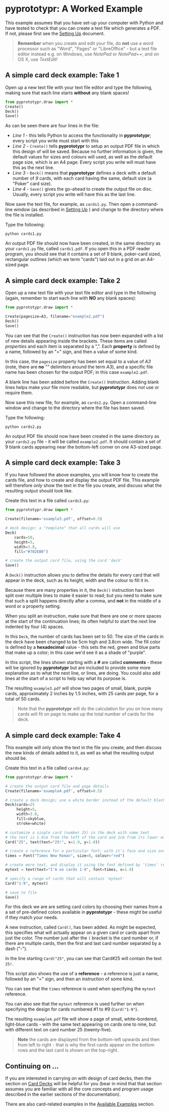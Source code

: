 # pyprototypr: A Worked Example

This example assumes that you have set-up your computer with Python and have
tested to check that you can create a test file which generates a PDF. If not,
please first see the [Setting Up](setting_up.md) document.

> **Remember** when you create and edit your file, do **not** use a word processor
> such as "Word", "Pages" or "LibreOffice" - but a text file editor instead e.g.
> on Windows, use *NotePad* or *NotePad++*; and on OS X, use *TextEdit*!


## A simple card deck example: Take 1

Open up a new text file with your text file editor and type the following, making
sure that each line starts **without** any blank spaces!
```python
from pyprototypr.draw import *
Create()
Deck()
Save()
```

As can be seen there are four lines in the file:

*  *Line 1* - this tells Python to access the functionality in **pyprototypr**;
   every script you write must start with this
*  *Line 2* - `Create()` tells **pyprototypr**  to setup an output PDF file in
   which this design of will be saved.  Because no further information is given,
   the default values for sizes and colours will used, as well as the default page
   size, which is an A4 page. Every script you write will must have this as the next
   line.
*  *Line 3* - `Deck()` means that **pyprototypr** defines a deck with a default number
   of *9* cards, with each card having the same, default size (a "Poker" card size).
*  *Line 4* - `Save()` gives the go-ahead to create the output file on disc. Usually,
   every script you write will have this as the last line.

Now save the text file, for example, as `cards1.py`.  Then open a command-line
window (as described in [Setting Up](setting_up.md) ) and change to the
directory where the file is installed.

Type the following:
```
python cards1.py
```

An output PDF file should now have been created, in the same directory as your
`cards1.py` file, called `cards1.pdf`. If you open this in a PDF
reader program, you should see that it contains a set of 9 blank, poker-card
sized, rectangular outlines (which we term "cards") laid out in a grid
on an A4-sized page.


## A simple card deck example: Take 2

Open up a new text file with your text file editor and type in the following (again,
remember to start each line with **NO** any blank spaces):

```python
from pyprototypr.draw import *

Create(pagesize=A3, filename="example2.pdf")
Deck()
Save()
```

You can see that the `Create()` instruction has now been expanded with a list of
new details appearing inside the brackets. These items are called *properties*
and each item is separated by a ",".  Each **property** is defined by a name,
followed by an "=" sign, and then a value of some kind.

In this case, the `pagesize` property has been set equal to a value of *A3*
(note, there are **no** *""* delimiters around the term *A3*), and a specific
file name has been chosen for the output PDF; in this case `example2.pdf`.

A blank line has been added before the `Create()` instruction. Adding blank
lines helps make your file more readable, but **pyprototypr** does *not* use or
require them.

Now save this new file, for example, as `cards2.py`. Open a command-line window and
change to the directory where the file has been saved.

Type the following:
```
python cards2.py
```

An output PDF file should now have been created in the same directory as your
`cards2.py` file - it will be called `example2.pdf`. It should contain a set
of 9 blank cards appearing near the bottom-left corner on one A3-sized page.


## A simple card deck example: Take 3

If you have followed the above examples, you will know how to create the cards
file, and how to create and display the output PDF file. This example will
therefore *only* show the text in the file you create, and discuss what the
resulting output should look like.

Create this text in a file called `cards3.py`:

```python
from pyprototypr.draw import *

Create(filename='example3.pdf', offset=0.5)

# deck design: a "template" that all cards will use
Deck(
    cards=50,
    height=5,
    width=3.8,
    fill="#702EB0")

# create the output card file, using the card 'deck'
Save()
```

A `Deck()` instruction allows you to define the details for every card that will
appear in the deck, such as its height, width and the colour to fill it in.

Because there are many properties in it, the `Deck()` instruction has been split
over multiple lines to make it easier to read; but you need to make sure that such
a split happens directly after a comma, and **not** in the middle of a word or a
property setting.

When you split an instruction, make sure that there are one or more spaces at the
start of the continuation lines; its often helpful to start the next line indented
by four (4) spaces.

In this `Deck`, the number of cards has been set to 50. The size of the cards in
the deck have been changed to be 5cm high and 3.8cm wide.  The fill color is defined by
a **hexadecimal** value - this sets the red, green and blue parts that make up a
color; in this case we'd see it as a shade of "purple".

In this script, the lines shown starting with a **#** are called **comments** -
these will be ignored by **pyprototypr** but are included to provide some more
explanation as to what the next line, or lines, are doing.  You could also add
lines at the start of a script to help say what its purpose is.

The resulting `example3.pdf` will show two pages of small, blank, purple
cards, approximately 2 inches by 1.5 inches, with 25 cards per page, for a
total of 50 cards.

> Note that the **pyprototypr** will do the calculation for you on how many
> cards will fit on page to make up the total number of cards for the deck.


## A simple card deck example: Take 4

This example will only show the text in the file you create, and then discuss
the new kinds of details added to it, as well as what the resulting output should be.

Create this text in a file called `cards4.py`:

```python
from pyprototypr.draw import *

# create the output card file and page details
Create(filename='example4.pdf', offset=0.5)

# create a deck design; use a white border instead of the default black
Deck(cards=25
     height=5,
     width=3.8,
     fill=skyblue,
     stroke=white)

# customize a single card (number 25) in the deck with some text
# the text is 1.9cm from the left of the card and 1cm from its lower edge
Card("25", text(text="25!", x=1.9, y=1.0))

# create a reference for a particular font; with it's face and size and colour
times = Font("Times New Roman", size=8, colour="red")

# create more text, and display it using the font defined by 'times' reference
mytext = text(text="I'm on cards 1-9", font=times, x=1.9)

# specify a range of cards that will contain 'mytext'
Card("1-9", mytext)

# save to file
Save()
```

For this deck we are are setting card colors by choosing their names from a
a set of pre-defined colors available in **pyprototypr** - these might be useful
if they match your needs.

A new instruction, called `Card()`, has been added.  As might be expected, this
specifies what will actually appear on a given card or cards apart from just the
color.  The number just after the `(` bracket is the card number or, if there are
multiple cards, then the first and last card number separated by a dash ("-").

In the line starting `Card("25"`, you can see that Card#25 will contain the text `25!`.

This script also shows the use of a **reference** - a reference is just a name,
followed by an "=" sign, and then an instruction of some kind.

You can see that the `times` reference is used when specifying the `mytext` reference.

You can also see that the `mytext` reference is used further on when specifying the
design for cards numbered #1 to #9 (`Card("1-9"`).

The resulting `example4.pdf` file will show a page of small, white-bordered,
light-blue cards - with the same text appearing on cards one to nine,
but with different text on card number 25 (twenty-five).

> **Note** the cards are displayed from the bottom-left upwards and then from left
> to right - that is why the first cards appear on the bottom rows and the last card
> is shown on the top-right.


## Continuing on ...

If you are interested in carrying on with design of card decks, then the section on
[Card Decks](card_decks.md) will be helpful for you (bear in mind that that section
assumes you are familiar with all the core concepts and program usage described in
the earlier sections of the documentation).

There are also card-related examples in the [Available Examples](available_examples.md)
section.
